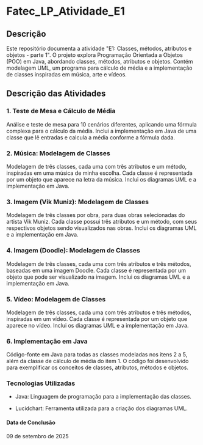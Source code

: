 # Fatec_LP_Atividade_E1

## Descrição
Este repositório documenta a atividade "E1: Classes, métodos, atributos e objetos - parte 1". O projeto explora Programação Orientada a Objetos (POO) em Java, abordando classes, métodos, atributos e objetos. Contém modelagem UML, um programa para cálculo de média e a implementação de classes inspiradas em música, arte e vídeos.  

## Descrição das Atividades
### 1. Teste de Mesa e Cálculo de Média
Análise e teste de mesa para 10 cenários diferentes, aplicando uma fórmula complexa para o cálculo da média. Inclui a implementação em Java de uma classe que lê entradas e calcula a média conforme a fórmula dada.

### 2. Música: Modelagem de Classes
Modelagem de três classes, cada uma com três atributos e um método, inspiradas em uma música de minha escolha. Cada classe é representada por um objeto que aparece na letra da música. Inclui os diagramas UML e a implementação em Java.

### 3. Imagem (Vik Muniz): Modelagem de Classes
Modelagem de três classes por obra, para duas obras selecionadas do artista Vik Muniz. Cada classe possui três atributos e um método, com seus respectivos objetos sendo visualizados nas obras. Inclui os diagramas UML e a implementação em Java.

### 4. Imagem (Doodle): Modelagem de Classes
Modelagem de três classes, cada uma com três atributos e três métodos, baseadas em uma imagem Doodle. Cada classe é representada por um objeto que pode ser visualizado na imagem. Inclui os diagramas UML e a implementação em Java.

### 5. Vídeo: Modelagem de Classes
Modelagem de três classes, cada uma com três atributos e três métodos, inspiradas em um vídeo. Cada classe é representada por um objeto que aparece no vídeo. Inclui os diagramas UML e a implementação em Java.

### 6. Implementação em Java
Código-fonte em Java para todas as classes modeladas nos itens 2 a 5, além da classe de cálculo de média do item 1. O código foi desenvolvido para exemplificar os conceitos de classes, atributos, métodos e objetos.

### Tecnologias Utilizadas
- Java: Linguagem de programação para a implementação das classes.

- Lucidchart: Ferramenta utilizada para a criação dos diagramas UML.

####  Data de Conclusão
09 de setembro de 2025

